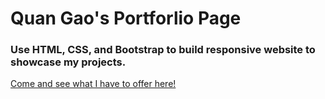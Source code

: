 # Quan Gao's Portforlio Page

### Use HTML, CSS, and Bootstrap to build responsive website to showcase my projects.

[Come and see what I have to offer here!](https://quangao.github.io/Bootstrap-Portfolio/)

